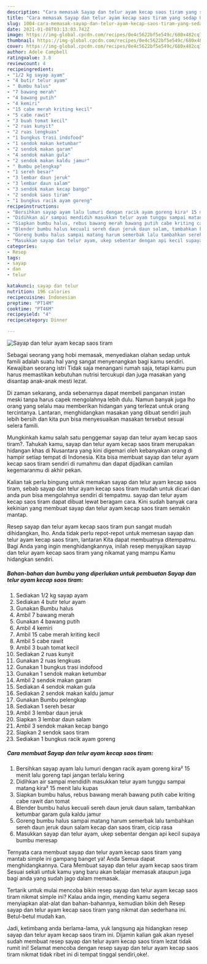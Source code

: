```yaml
---
description: "Cara memasak Sayap dan telur ayam kecap saos tiram yang sedap Untuk Jualan"
title: "Cara memasak Sayap dan telur ayam kecap saos tiram yang sedap Untuk Jualan"
slug: 1004-cara-memasak-sayap-dan-telur-ayam-kecap-saos-tiram-yang-sedap-untuk-jualan
date: 2021-01-08T03:13:03.742Z
image: https://img-global.cpcdn.com/recipes/0e4c5622bf5e549c/680x482cq70/sayap-dan-telur-ayam-kecap-saos-tiram-foto-resep-utama.jpg
thumbnail: https://img-global.cpcdn.com/recipes/0e4c5622bf5e549c/680x482cq70/sayap-dan-telur-ayam-kecap-saos-tiram-foto-resep-utama.jpg
cover: https://img-global.cpcdn.com/recipes/0e4c5622bf5e549c/680x482cq70/sayap-dan-telur-ayam-kecap-saos-tiram-foto-resep-utama.jpg
author: Adele Campbell
ratingvalue: 3.8
reviewcount: 4
recipeingredient:
- "1/2 kg sayap ayam"
- "4 butir telur ayam"
- " Bumbu halus"
- "7 bawang merah"
- "4 bawang putih"
- "4 kemiri"
- "15 cabe merah kriting kecil"
- "5 cabe rawit"
- "3 buah tomat kecil"
- "2 ruas kunyit"
- "2 ruas lengkuas"
- "1 bungkus trasi indofood"
- "1 sendok makan ketumbar"
- "2 sendok makan garam"
- "4 sendok makan gula"
- "2 sendok makan kaldu jamur"
- " Bumbu pelengkap"
- "1 sereh besar"
- "3 lembar daun jeruk"
- "3 lembar daun salam"
- "3 sendok makan kecap bango"
- "2 sendok saos tiram"
- "1 bungkus racik ayam goreng"
recipeinstructions:
- "Bersihkan sayap ayam lalu lumuri dengan racik ayam goreng kira² 15 menit lalu goreng tapi jangan terlalu kering"
- "Didihkan air sampai mendidih masukkan telur ayam tunggu sampai matang kira² 15 menit lalu kupas"
- "Siapkan bumbu halus, rebus bawang merah bawang putih cabe kriting cabe rawit dan tomat"
- "Blender bumbu halus kecuali sereh daun jeruk daun salam, tambahkan ketumbar garam gula kaldu jamur"
- "Goreng bumbu halus sampai matang harum semerbak lalu tambahkan sereh daun jeruk daun salam kecap dan saos tiram, cicip rasa"
- "Masukkan sayap dan telur ayam, ukep sebentar dengan api kecil supaya bumbu meresap"
categories:
- Resep
tags:
- sayap
- dan
- telur

katakunci: sayap dan telur 
nutrition: 196 calories
recipecuisine: Indonesian
preptime: "PT14M"
cooktime: "PT46M"
recipeyield: "4"
recipecategory: Dinner

---
```



![Sayap dan telur ayam kecap saos tiram](https://img-global.cpcdn.com/recipes/0e4c5622bf5e549c/680x482cq70/sayap-dan-telur-ayam-kecap-saos-tiram-foto-resep-utama.jpg)

Sebagai seorang yang hobi memasak, menyediakan olahan sedap untuk famili adalah suatu hal yang sangat menyenangkan bagi kamu sendiri. Kewajiban seorang istri Tidak saja menangani rumah saja, tetapi kamu pun harus memastikan kebutuhan nutrisi tercukupi dan juga masakan yang disantap anak-anak mesti lezat.

Di zaman  sekarang, anda sebenarnya dapat membeli panganan instan meski tanpa harus capek mengolahnya lebih dulu. Namun banyak juga lho orang yang selalu mau memberikan hidangan yang terlezat untuk orang tercintanya. Lantaran, menghidangkan masakan yang dibuat sendiri jauh lebih bersih dan kita pun bisa menyesuaikan masakan tersebut sesuai selera famili. 



Mungkinkah kamu salah satu penggemar sayap dan telur ayam kecap saos tiram?. Tahukah kamu, sayap dan telur ayam kecap saos tiram merupakan hidangan khas di Nusantara yang kini digemari oleh kebanyakan orang di hampir setiap tempat di Indonesia. Kita bisa membuat sayap dan telur ayam kecap saos tiram sendiri di rumahmu dan dapat dijadikan camilan kegemaranmu di akhir pekan.

Kalian tak perlu bingung untuk memakan sayap dan telur ayam kecap saos tiram, sebab sayap dan telur ayam kecap saos tiram mudah untuk dicari dan anda pun bisa mengolahnya sendiri di tempatmu. sayap dan telur ayam kecap saos tiram dapat dibuat lewat beragam cara. Kini sudah banyak cara kekinian yang membuat sayap dan telur ayam kecap saos tiram semakin mantap.

Resep sayap dan telur ayam kecap saos tiram pun sangat mudah dihidangkan, lho. Anda tidak perlu repot-repot untuk memesan sayap dan telur ayam kecap saos tiram, lantaran Kita dapat membuatnya ditempatmu. Bagi Anda yang ingin menghidangkannya, inilah resep menyajikan sayap dan telur ayam kecap saos tiram yang nikamat yang mampu Kamu hidangkan sendiri.

<!--inarticleads1-->

##### Bahan-bahan dan bumbu yang diperlukan untuk pembuatan Sayap dan telur ayam kecap saos tiram:

1. Sediakan 1/2 kg sayap ayam
1. Sediakan 4 butir telur ayam
1. Gunakan  Bumbu halus
1. Ambil 7 bawang merah
1. Gunakan 4 bawang putih
1. Ambil 4 kemiri
1. Ambil 15 cabe merah kriting kecil
1. Ambil 5 cabe rawit
1. Ambil 3 buah tomat kecil
1. Sediakan 2 ruas kunyit
1. Gunakan 2 ruas lengkuas
1. Gunakan 1 bungkus trasi indofood
1. Gunakan 1 sendok makan ketumbar
1. Ambil 2 sendok makan garam
1. Sediakan 4 sendok makan gula
1. Sediakan 2 sendok makan kaldu jamur
1. Gunakan  Bumbu pelengkap
1. Sediakan 1 sereh besar
1. Ambil 3 lembar daun jeruk
1. Siapkan 3 lembar daun salam
1. Ambil 3 sendok makan kecap bango
1. Siapkan 2 sendok saos tiram
1. Sediakan 1 bungkus racik ayam goreng




<!--inarticleads2-->

##### Cara membuat Sayap dan telur ayam kecap saos tiram:

1. Bersihkan sayap ayam lalu lumuri dengan racik ayam goreng kira² 15 menit lalu goreng tapi jangan terlalu kering
1. Didihkan air sampai mendidih masukkan telur ayam tunggu sampai matang kira² 15 menit lalu kupas
1. Siapkan bumbu halus, rebus bawang merah bawang putih cabe kriting cabe rawit dan tomat
1. Blender bumbu halus kecuali sereh daun jeruk daun salam, tambahkan ketumbar garam gula kaldu jamur
1. Goreng bumbu halus sampai matang harum semerbak lalu tambahkan sereh daun jeruk daun salam kecap dan saos tiram, cicip rasa
1. Masukkan sayap dan telur ayam, ukep sebentar dengan api kecil supaya bumbu meresap




Ternyata cara membuat sayap dan telur ayam kecap saos tiram yang mantab simple ini gampang banget ya! Anda Semua dapat menghidangkannya. Cara Membuat sayap dan telur ayam kecap saos tiram Sesuai sekali untuk kamu yang baru akan belajar memasak ataupun juga bagi anda yang sudah jago dalam memasak.

Tertarik untuk mulai mencoba bikin resep sayap dan telur ayam kecap saos tiram nikmat simple ini? Kalau anda ingin, mending kamu segera menyiapkan alat-alat dan bahan-bahannya, kemudian bikin deh Resep sayap dan telur ayam kecap saos tiram yang nikmat dan sederhana ini. Betul-betul mudah kan. 

Jadi, ketimbang anda berlama-lama, yuk langsung aja hidangkan resep sayap dan telur ayam kecap saos tiram ini. Dijamin kalian gak akan nyesel sudah membuat resep sayap dan telur ayam kecap saos tiram lezat tidak rumit ini! Selamat mencoba dengan resep sayap dan telur ayam kecap saos tiram nikmat tidak ribet ini di tempat tinggal sendiri,oke!.

